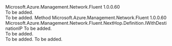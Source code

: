 <Type Name="IWithSourceIP" FullName="Microsoft.Azure.Management.Network.Fluent.NextHop.Definition.IWithSourceIP">
  <TypeSignature Language="C#" Value="public interface IWithSourceIP" />
  <TypeSignature Language="ILAsm" Value=".class public interface auto ansi abstract IWithSourceIP" />
  <TypeSignature Language="DocId" Value="T:Microsoft.Azure.Management.Network.Fluent.NextHop.Definition.IWithSourceIP" />
  <TypeSignature Language="VB.NET" Value="Public Interface IWithSourceIP" />
  <TypeSignature Language="F#" Value="type IWithSourceIP = interface" />
  <AssemblyInfo>
    <AssemblyName>Microsoft.Azure.Management.Network.Fluent</AssemblyName>
    <AssemblyVersion>1.0.0.60</AssemblyVersion>
  </AssemblyInfo>
  <Interfaces />
  <Docs>
    <summary>To be added.</summary>
    <remarks>To be added.</remarks>
  </Docs>
  <Members>
    <Member MemberName="WithSourceIPAddress">
      <MemberSignature Language="C#" Value="public Microsoft.Azure.Management.Network.Fluent.NextHop.Definition.IWithDestinationIP WithSourceIPAddress (string sourceIPAddress);" />
      <MemberSignature Language="ILAsm" Value=".method public hidebysig newslot virtual instance class Microsoft.Azure.Management.Network.Fluent.NextHop.Definition.IWithDestinationIP WithSourceIPAddress(string sourceIPAddress) cil managed" />
      <MemberSignature Language="DocId" Value="M:Microsoft.Azure.Management.Network.Fluent.NextHop.Definition.IWithSourceIP.WithSourceIPAddress(System.String)" />
      <MemberSignature Language="VB.NET" Value="Public Function WithSourceIPAddress (sourceIPAddress As String) As IWithDestinationIP" />
      <MemberSignature Language="F#" Value="abstract member WithSourceIPAddress : string -&gt; Microsoft.Azure.Management.Network.Fluent.NextHop.Definition.IWithDestinationIP" Usage="iWithSourceIP.WithSourceIPAddress sourceIPAddress" />
      <MemberType>Method</MemberType>
      <AssemblyInfo>
        <AssemblyName>Microsoft.Azure.Management.Network.Fluent</AssemblyName>
        <AssemblyVersion>1.0.0.60</AssemblyVersion>
      </AssemblyInfo>
      <ReturnValue>
        <ReturnType>Microsoft.Azure.Management.Network.Fluent.NextHop.Definition.IWithDestinationIP</ReturnType>
      </ReturnValue>
      <Parameters>
        <Parameter Name="sourceIPAddress" Type="System.String" />
      </Parameters>
      <Docs>
        <param name="sourceIPAddress">To be added.</param>
        <summary>To be added.</summary>
        <returns>To be added.</returns>
        <remarks>To be added.</remarks>
      </Docs>
    </Member>
  </Members>
</Type>